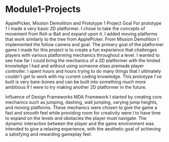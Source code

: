 # Module1-Projects
 ApplePicker, Mission Demolition and Prototype 1
Project Goal
For prototype 1 I made a very basic 2D platformer. I chose to take the concepts of movement from Roll-a-Ball and expand upon it. I added moving platforms that work similarly to the tree from ApplePicker. From Mission Demolition I implemented the follow camera and goal. The primary goal of the platformer game I made for this project is to create a fun experience that challenges players with various platforming mechanics throughout a level. I wanted to see how far I could bring the mechanics of a 2D platformer with the limited knowledge I had and without using someone elses premade player controller. I spent hours and hours trying to do many things that I ultimately couldn't get to work with my current coding knowledge. This prototype I've built is very bare-bones and can be built into something much more ambitious if I were to try making another 2D platformer in the future.

Influence of Design Frameworks
MDA Framework
I started by creating core mechanics such as jumping, dashing, wall jumping, varying jump heights, and moving platforms. These mechanics were chosen to give the game a fast and smooth feel while providing room for creativity were I to have time to expand on the levels and obstacles the player must navigate. The dynamic interaction between the player and the game environment was intended to give a relaxing experience, with the aesthetic goal of achieving a satisfying and rewarding gameplay feel.